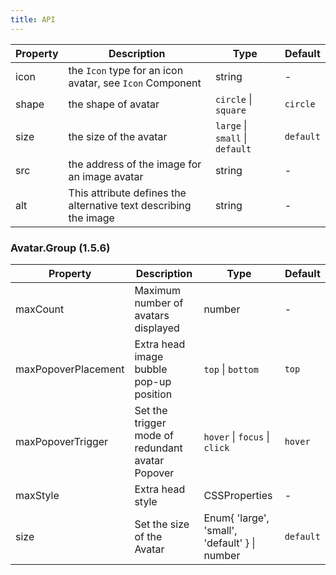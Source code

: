 ```yaml
---
title: API
---
```


| Property | Description                                                      | Type                            | Default   |
| -------- | ---------------------------------------------------------------- | ------------------------------- | --------- |
| icon     | the `Icon` type for an icon avatar, see `Icon` Component         | string                          | -         |
| shape    | the shape of avatar                                              | `circle` \| `square`            | `circle`  |
| size     | the size of the avatar                                           | `large` \| `small` \| `default` | `default` |
| src      | the address of the image for an image avatar                     | string                          | -         |
| alt      | This attribute defines the alternative text describing the image | string                          | -         |

### Avatar.Group (1.5.6)

| Property | Description | Type | Default |
| --- | --- | --- | --- |
| maxCount | Maximum number of avatars displayed | number | - |
| maxPopoverPlacement | Extra head image bubble pop-up position | `top` \| `bottom` | `top` |
| maxPopoverTrigger | Set the trigger mode of redundant avatar Popover | `hover` \| `focus` \| `click` | `hover` |
| maxStyle | Extra head style | CSSProperties | - |
| size | Set the size of the Avatar | Enum{ 'large', 'small', 'default' } \| number | `default` |
